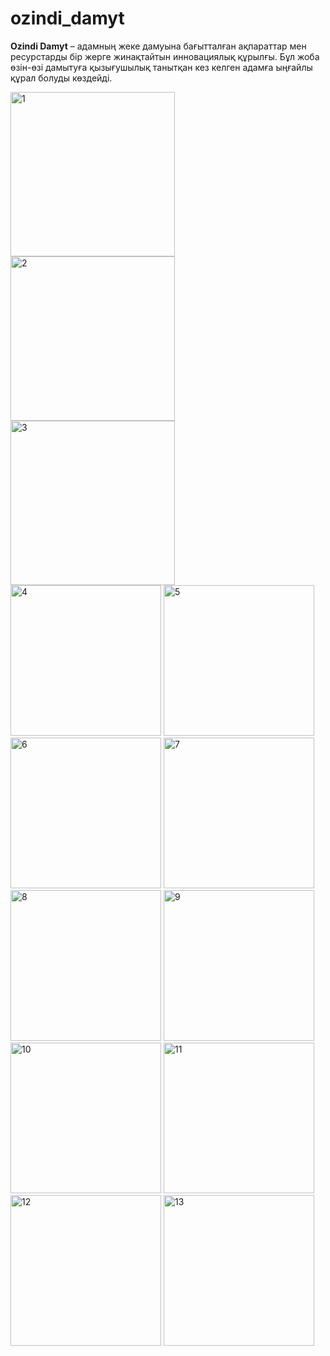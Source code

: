 # ozindi_damyt

**Ozindi Damyt** – адамның жеке дамуына бағытталған ақпараттар мен ресурстарды бір жерге жинақтайтын инновациялық құрылғы. Бұл жоба өзін-өзі дамытуға қызығушылық танытқан кез келген адамға ыңғайлы құрал болуды көздейді.

<img width="263" alt="1" src="https://github.com/user-attachments/assets/876dd00e-a19f-4e83-9345-d69ac96ca638" />
<img width="263" alt="2" src="https://github.com/user-attachments/assets/a0480e23-3468-40ec-a7f4-e2363486358d" />
<img width="263" alt="3" src="https://github.com/user-attachments/assets/2a2d842f-10ae-43ac-918a-d07a361574b1" />
<img width="241" alt="4" src="https://github.com/user-attachments/assets/9fe62268-054e-4331-913c-69cf88a59bf5" />
<img width="241" alt="5" src="https://github.com/user-attachments/assets/5b4ba116-9a97-4ab9-9174-c91e18672884" />
<img width="241" alt="6" src="https://github.com/user-attachments/assets/372f2ad7-d179-42a3-a17c-d3d96e8ab77b" />
<img width="241" alt="7" src="https://github.com/user-attachments/assets/00a511a7-eb8b-41ab-9533-cf07751569e7" />
<img width="241" alt="8" src="https://github.com/user-attachments/assets/2437d9b3-f6ee-46a7-a775-13a469ae6030" />
<img width="241" alt="9" src="https://github.com/user-attachments/assets/4492df28-e89f-4103-8585-883e3b430555" />
<img width="241" alt="10" src="https://github.com/user-attachments/assets/2a92c2e0-84fc-48fb-b87e-faf5e5bf6166" />
<img width="241" alt="11" src="https://github.com/user-attachments/assets/51403285-6379-4817-9d6b-00efaf899171" />
<img width="241" alt="12" src="https://github.com/user-attachments/assets/c34d8fad-9987-4e0a-b88d-db0462d8bf7e" />
<img width="241" alt="13" src="https://github.com/user-attachments/assets/043736ec-49f3-4377-8efd-cd15554c78aa" />
